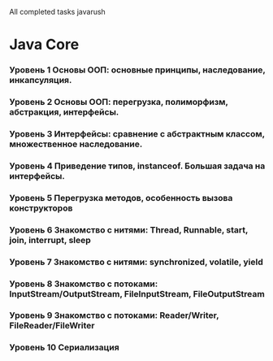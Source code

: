 All completed tasks javarush

# Java Core
### Уровень 1 Основы ООП: основные принципы, наследование, инкапсуляция.
### Уровень 2 Основы ООП: перегрузка, полиморфизм, абстракция, интерфейсы.
### Уровень 3 Интерфейсы: сравнение с абстрактным классом, множественное наследование.
### Уровень 4 Приведение типов, instanceof. Большая задача на интерфейсы.
### Уровень 5 Перегрузка методов, особенность вызова конструкторов
### Уровень 6 Знакомство с нитями: Thread, Runnable, start, join, interrupt, sleep
### Уровень 7 Знакомство с нитями: synchronized, volatile, yield
### Уровень 8 Знакомство с потоками: InputStream/OutputStream, FileInputStream, FileOutputStream
### Уровень 9 Знакомство с потоками: Reader/Writer, FileReader/FileWriter
### Уровень 10 Сериализация
